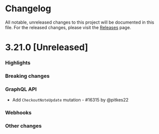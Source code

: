 
# Changelog

All notable, unreleased changes to this project will be documented in this file. For the released changes, please visit the [Releases](https://github.com/saleor/saleor/releases) page.

# 3.21.0 [Unreleased]

### Highlights

### Breaking changes

### GraphQL API

- Add `CheckoutNoteUpdate` mutation - #16315 by @pitkes22

### Webhooks

### Other changes

